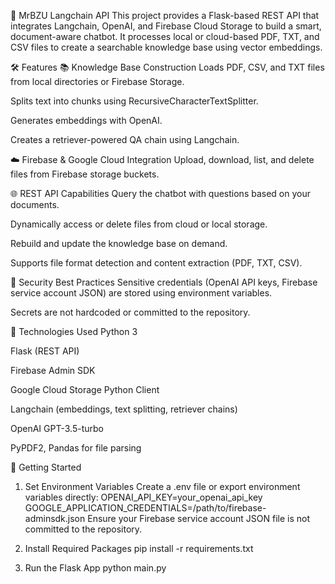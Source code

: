 💬 MrBZU Langchain API
This project provides a Flask-based REST API that integrates Langchain, OpenAI, and Firebase Cloud Storage to build a smart, document-aware chatbot. It processes local or cloud-based PDF, TXT, and CSV files to create a searchable knowledge base using vector embeddings.

🛠️ Features
📚 Knowledge Base Construction
Loads PDF, CSV, and TXT files from local directories or Firebase Storage.

Splits text into chunks using RecursiveCharacterTextSplitter.

Generates embeddings with OpenAI.

Creates a retriever-powered QA chain using Langchain.

☁️ Firebase & Google Cloud Integration
Upload, download, list, and delete files from Firebase storage buckets.

🌐 REST API Capabilities
Query the chatbot with questions based on your documents.

Dynamically access or delete files from cloud or local storage.

Rebuild and update the knowledge base on demand.


Supports file format detection and content extraction (PDF, TXT, CSV).

🔐 Security Best Practices
Sensitive credentials (OpenAI API keys, Firebase service account JSON) are stored using environment variables.

Secrets are not hardcoded or committed to the repository.

🔧 Technologies Used
Python 3

Flask (REST API)

Firebase Admin SDK

Google Cloud Storage Python Client

Langchain (embeddings, text splitting, retriever chains)

OpenAI GPT-3.5-turbo

PyPDF2, Pandas for file parsing

🚀 Getting Started
1. Set Environment Variables
Create a .env file or export environment variables directly:
OPENAI_API_KEY=your_openai_api_key
GOOGLE_APPLICATION_CREDENTIALS=/path/to/firebase-adminsdk.json
Ensure your Firebase service account JSON file is not committed to the repository.

2. Install Required Packages
pip install -r requirements.txt
3. Run the Flask App
python main.py
